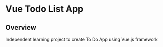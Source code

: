 # Vue Todo List App

## Overview
Independent learning project to create To Do App using Vue.js framework


